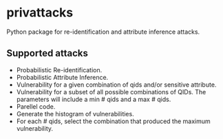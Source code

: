 # privattacks
Python package for re-identification and attribute inference attacks.

## Supported attacks
- Probabilistic Re-identification.
- Probabilistic Attribute Inference.
- Vulnerability for a given combination of qids and/or sensitive attribute.
- Vulnerability for a subset of all possible combinations of QIDs. The parameters will include a min # qids and a max # qids.
- Parellel code.
- Generate the histogram of vulnerabilities.
- For each # qids, select the combination that produced the maximum vulnerability.